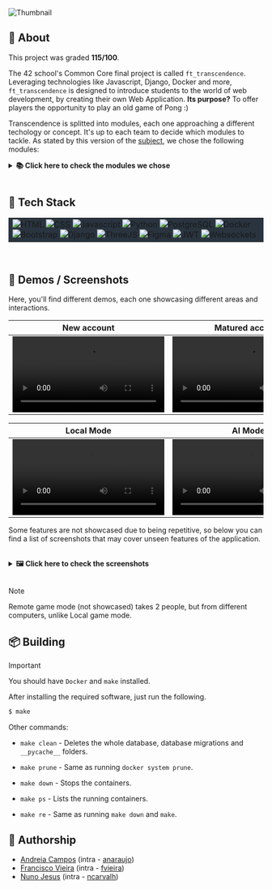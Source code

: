 ![Thumbnail](https://github.com/user-attachments/assets/e176c6d2-da67-49c6-8908-f4333dd71dfc)

## 📒 **About**
This project was graded <strong>115/100</strong>.

The 42 school's Common Core final project is called `ft_transcendence`. Leveraging technologies like Javascript, Django, Docker and more, `ft_transcendence` is designed to introduce students to the world of web development, by creating their own Web Application. **Its purpose?** To offer players the opportunity to play an old game of Pong :)

Transcendence is splitted into modules, each one approaching a different techology or concept. It's up to each team to decide which modules to tackle.
As stated by this version of the [subject](./subject.pdf), we chose the following modules:

<details>
	<summary><strong>📚 Click here to check the modules we chose</strong></summary>
	<br>

**Web**
- Major module: Use a Framework to build the backend.
- Minor module: Use a framework or a toolkit to build the frontend.
- Minor module: Use a database for the backend.

**User Management**
- Major module: Standard user management, authentication, users across
tournaments.
- Major module: Implementing a remote authentication.

**Gameplay and user experience**
- Major module: Remote players

**AI-Algo**
- Major module: Introduce an AI Opponent.
- Minor module: User and Game Stats Dashboards

**Cybersecurity**
- Major module: Implement Two-Factor Authentication (2FA) and JWT

**Graphics**
- Major module: Use of advanced 3D techniques.

</details>

<br>

## 🥞 Tech Stack
<table style="background-color:#29343F;" align=center>
	<tr>
		<td>
			<img src="https://img.shields.io/badge/HTML-FF751B?style=for-the-badge&logo=HTML5&logoColor=FFFFFF" alt="HTML">
			<img src="https://img.shields.io/badge/CSS-00DDFF?style=for-the-badge&logo=CSS3&logoColor=FFFFFF" alt="CSS">
			<img src="https://img.shields.io/badge/Javascript-FFAB00?style=for-the-badge&logo=Javascript&logoColor=FFFFFF" alt="Javascript">
			<img src="https://img.shields.io/badge/-Python-blue?style=for-the-badge&logo=Python&logoColor=FFFFFF" alt="Python">
			<img src="https://img.shields.io/badge/PostgreSQL-5f2000?style=for-the-badge&logo=PostgreSQL&logoColor=FFFFFF" alt="PostgreSQL">
			<img src="https://img.shields.io/badge/Docker-2496ED?style=for-the-badge&logo=Docker&logoColor=FFFFFF" alt="Docker">
			<img src="https://img.shields.io/badge/Bootstrap-C635F8?style=for-the-badge&logo=Bootstrap&logoColor=FFFFFF" alt="Bootstrap">
			<img src="https://img.shields.io/badge/Django-44B78B?style=for-the-badge&logo=Django&logoColor=FFFFFF" alt="Django">
			<img src="https://img.shields.io/badge/ThreeJS-FFFFFF?style=for-the-badge&logo=Three.js&logoColor=000000" alt="ThreeJS">
			<img src="https://img.shields.io/badge/Figma-purple?style=for-the-badge&logo=Figma&logoColor=FFFFFF" alt="Figma">
			<img src="https://img.shields.io/badge/JWT-ff3274?style=for-the-badge&logo=jsonwebtokens&logoColor=FFFFFF" alt="JWT">
			<img src="https://img.shields.io/badge/Websockets-ffffff?style=for-the-badge" alt="Websockets">
		</td>
	</tr>
</table>

<br>

## 🎥 **Demos / Screenshots**

Here, you'll find different demos, each one showcasing different areas and interactions.
<table align=center>
	<tr>
		<th>New account</th>
		<th>Matured account</th>
	</tr>
	<tbody>
		<tr>
			<td><video src="https://github.com/user-attachments/assets/f9e43e97-8a4d-4c4b-95b1-7a17ed16d5ef"></video></td>
			<td><video src="https://github.com/user-attachments/assets/c0553959-cea5-4e84-b397-1e4a243a9389"></video></td>
		</tr>
	</tbody>
</table>

<table align=center>
	<tr>
		<th>Local Mode</th>
		<th>AI Mode</th>
	</tr>
	<tbody>
		<tr>
			<td><video src="https://github.com/user-attachments/assets/69bde55c-20a0-47c2-8ff3-e842f1dd61e0"></video></td>
			<td><video src="https://github.com/user-attachments/assets/6596cd7b-9ae0-4c4a-8652-cb99e09b1ccf"></video></td>
		</tr>
	</tbody>
</table>


Some features are not showcased due to being repetitive, so below you can find a list of screenshots that may cover unseen features of the application.

<br>

<details>
	<summary><strong>🖼️ Click here to check the screenshots</strong></summary>
	<br>

### Auth
![Screenshot from 2024-12-22 17-35-16](https://github.com/user-attachments/assets/e7547dd7-05da-426b-90bc-8f09741f9d34)
![Screenshot from 2024-12-22 18-07-03](https://github.com/user-attachments/assets/687f6fde-62d9-47b5-a1fb-971f24e2059d)
![transcendence-15-03-59](https://github.com/user-attachments/assets/3ccc98dc-b718-40db-9a29-adf9694a92a0)

# Home page
![transcendence-15-05-02](https://github.com/user-attachments/assets/832ffb57-7a4b-45b9-9ec9-86b1d797bb22)

# Game
![transcendence-15-09-40](https://github.com/user-attachments/assets/1d86b686-c331-4e53-892d-639e053a2d49)
![Screenshot from 2024-12-22 18-07-25](https://github.com/user-attachments/assets/649e6afa-1034-4bc3-8111-b1c559692ee5)
![Screenshot from 2024-12-22 17-35-51](https://github.com/user-attachments/assets/5324a751-1835-401b-befd-a5abf1d761ec)

# Tournaments
![transcendence-16-06-43](https://github.com/user-attachments/assets/58874faa-8843-44f0-a48e-ad584b4ed30d)
![transcendence-16-33-53](https://github.com/user-attachments/assets/746bdf68-2b6e-4b04-b324-4104d57e032b)
![transcendence-16-34-06](https://github.com/user-attachments/assets/9ff691d8-b48a-4b0e-ab9c-f6e9ffbf8a24)
![transcendence-16-30-32](https://github.com/user-attachments/assets/1c38a744-1108-467f-88fd-a1a3d84e8685)
![transcendence-16-30-36](https://github.com/user-attachments/assets/16e8c932-964f-47be-9022-f6088e381edd)
![transcendence-16-30-56](https://github.com/user-attachments/assets/191db56e-6bfc-4a1b-94be-c9fcac7b6cdb)

# User Dashboard
![transcendence-16-23-40](https://github.com/user-attachments/assets/fc76ba4d-2fa8-46cb-b1b4-1fb74b2c38ea)
![transcendence-16-24-28](https://github.com/user-attachments/assets/8e9b5d71-8009-4bbf-9e35-43f99afa37de)
![transcendence-16-23-46](https://github.com/user-attachments/assets/6ef6e50b-908e-424e-a02b-cf20106692a0)
![transcendence-16-34-33](https://github.com/user-attachments/assets/edbd9cc1-c607-4a8a-8546-48ce435e333f)
![transcendence-15-28-49](https://github.com/user-attachments/assets/14184138-902c-41a6-aeff-b9b49861362b)
</details>

<br>

> [!NOTE]
> Remote game mode (not showcased) takes 2 people, but from different computers, unlike Local game mode.

## 📦 **Building**
> [!IMPORTANT] 
> You should have `Docker` and `make` installed.

After installing the required software, just run the following.

```sh
$ make
```

Other commands: 

- `make clean` - Deletes the whole database, database migrations and `__pycache__` folders.

- `make prune` - Same as running `docker system prune`.

- `make down` - Stops the containers.

- `make ps` - Lists the running containers.

- `make re` - Same as running `make down` and `make`.

## 📝 **Authorship**

- [Andreia Campos](https://github.com/andreiacampos98) (intra - [anaraujo](https://profile.intra.42.fr/users/anaraujo))
- [Francisco Vieira](https://github.com/Xyckens) (intra - [fvieira](https://profile.intra.42.fr/users/fvieira))
- [Nuno Jesus](https://github.com/Nuno-Jesus) (intra - [ncarvalh](https://profile.intra.42.fr/users/ncarvalh))
